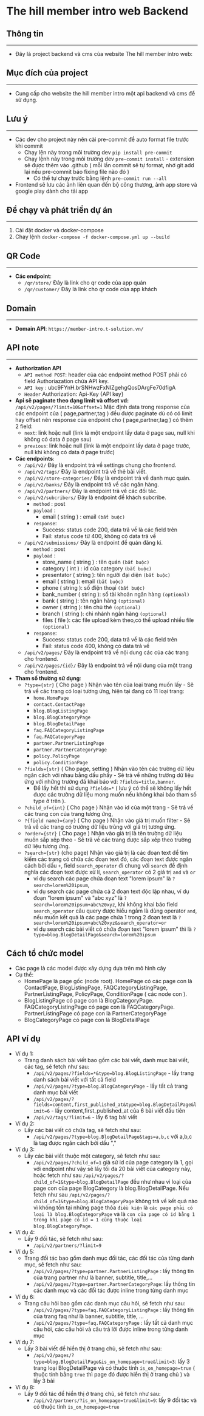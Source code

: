 # **The hill member intro web Backend**

## **Thông tin**
---

- Đây là project backend và cms của website The hill member intro web:

## **Mục đích của project**
---
- Cung cấp cho website the hill member intro một api backend và cms để sử dụng.

## **Lưu ý**
---
- Các dev cho project này nên cài pre-commit đề auto format file trước khi commit
    - Chạy lện này trong môi trường dev ```pip install pre-commit```
    - Chạy lệnh này trong môi trường dev ```pre-commit install``` - extension sẽ được thêm vào .github ( mỗi lần commit sẽ tự format, nhớ git add lại nếu pre-commit báo fixing file nào đó )
        - Có thể tự chạy trước bằng lệnh ```pre-commit run --all```
- Frontend sẽ lưu các ảnh liên quan đến bộ công thương, ảnh app store và google play dành cho tải app

## **Để chạy và phát triển dự án**
---

1. Cài đặt docker và docker-compose
2. Chạy lệnh ```docker-compose -f docker-compose.yml up --build```
## **QR Code**
---
- **Các endpoint**:
    - ```/qr/store/``` Đây là link cho qr code của app quán
    - ```/qr/customer/``` Đây là link cho qr code của app khách
## **Domain**
---
- **Domain API**: ```https://member-intro.t-solution.vn/```
## **API note**
---
- **Authorization API**<br />
    - ```API method POST```:  header của các endpoint method POST phải có field Authoriazation chứa API key.
    - ```API key``` : ubc9FYnH.brSNHwzFxNIZgehgQosDArgFe70dfigA
    - ```Header``` Authorization: Api-Key {API key}
- **Api sẽ paginate theo dạng limit và offset vd:**<br />
```/api/v2/pages/?limit=10&offset=1``` Mặc định data trong response của các endpoint của ( page,partner,tag ) đều được paginate dù có có limit hay offset nên response của endpoint cho ( page,partner,tag ) có thêm 2 field:
    - ```next```: link hoặc null (link là một endpoint lấy data ở page sau, null khi không có data ở page sau)
    - ```previous```: link hoặc null (link là một endpoint lấy data ở page trước, null khi không có data ở page trước)
- **Các endpoints**:
    - ```/api/v2/``` Đây là endpoint trả về settings chung cho frontend.
    - ```/api/v2/tags/``` Đây là endpoint trả về thẻ bài viết.
    - ```/api/v2/store-categories/``` Đây là endpoint trả về danh mục quán.
    - ```/api/v2/banks/``` Đây là endpoint trả về các ngân hàng.
    - ```/api/v2/partners/``` Đây là endpoint trả về các đối tác.
    - ```/api/v2/subcribers/``` Đây là endpoint để khách subcribe.
        - ```method``` : post
        - ```payload``` :
            - email ( string ) : email ```(bắt buộc)```
        - ```response```:
            - Success: status code 200, data trả về là các field trên
            - Fail: status code từ 400, không có data trả về
    - ```/api/v2/submissions/``` Đây là endpoint để quán đăng kí.
        - ```method``` : post
        - ```payload``` :
            - store_name ( string ) : tên quán ```(bắt buộc)```
            - category ( int ) : id của category ```(bắt buộc)```
            - presentator ( string ): tên người đại diện ```(bắt buộc)```
            - email ( string ): email ```(bắt buộc)```
            - phone ( string ): số điện thoại ```(bắt buộc)```
            - bank_number ( string ): số tài khoản ngân hàng ```(optional)```
            - bank ( string ): tên ngân hàng ```(optional)```
            - owner ( string ): tên chủ thẻ ```(optional)```
            - branch ( string ): chi nhánh ngân hàng ```(optional)```
            - files ( file ): các file upload kèm theo,có thể upload nhiều file ```(optional)```
        - ```response```:
            - Success: status code 200, data trả về là các field trên
            - Fail: status code 400, không có data trả về
    - ```/api/v2/pages/``` Đây là endpoint trả về nội dung các  của các trang cho frontend.
    - ```/api/v2/pages/{id}/``` Đây là endpoint trả về nội dung của một trang cho frontend.
- **Tham số thường sử dụng**:
    - ```?type={str}``` ( Cho page ) Nhận vào tên của loại trang muốn lấy - Sẽ trả về các trang có loại tương ứng, hiện tại đang có 11 loại trang:
        - ```home.HomePage```
        - ```contact.ContactPage```
        - ```blog.BlogListingPage```
        - ```blog.BlogCategoryPage```
        - ```blog.BlogDetailPage```
        - ```faq.FAQCategoryListingPage```
        - ```faq.FAQCategoryPage```
        - ```partner.PartnerListingPage```
        - ```partner.PartnerCategoryPage```
        - ```policy.PolicyPage```
        - ```policy.ConditionPage```
    - ```?fields={str}``` ( Cho page, setting ) Nhận vào tên các trường dữ liệu ngăn cách với nhau bằng dấu phẩy - Sẽ trả về những trường dữ liệu ứng với những trường đã khai báo vd: ```?fields=title,banner```.
        - Để lấy hết thì sử dụng ```?fields=*``` ( lưu ý có thể sẽ không lấy hết được các trường dữ liệu mong muốn nếu không khai báo tham số type ở trên ).
    - ```?child_of={int}``` ( Cho page ) Nhận vào id của một trang - Sẽ trả về các trang con của trang tương ứng,
    - ```?{field name}={any}``` ( Cho page ) Nhận vào giá trị muốn filter - Sẽ trả về các trang có trường dữ liệu trùng với giá trị tương ứng.
    - ```?order={str}``` ( Cho page ) Nhận vào giá trị là tên trường dữ liệu muốn sắp xếp theo - Sẽ trả về các trang được sắp xếp theo trường dữ liệu tương ứng.
    - ```?search={str}``` (cho page) Nhận vào giá trị là các đoạn text để tìm kiếm các trang có chứa các đoạn text đó, các đoạn text được ngăn cách bởi dấu ```+```, field ```search_operator``` đi chung với ```search``` để định nghĩa các đoạn text được xử lí, ```search_operator``` có 2 giá trị ```and``` và ```or```
        - ví dụ search các page chứa đoạn text "lorem ipsum" là ```?search=lorem%20ipsum```,
        - ví dụ search các page chứa cả 2 đoạn text độc lập nhau, ví dụ đoạn "lorem ipsum" và "abc xyz" là ```?search=lorem%20ipsum+abc%20xyz```, khi không khai báo field ```search_operator``` câu query được hiểu ngầm là dùng operator ```and```, nếu muốn kết quả là các page chứa 1 trong 2 đoạn text là ```?search=lorem%20ipsum+abc%20xyz&search_operator=or```
        - ví dụ search các bài viết có chứa đoạn text "lorem ipsum" thì là ```?type=blog.BlogDetailPage&search=lorem%20ipsum```
## **Cách tổ chức model**
- Các page là các model được xây dựng dựa trên mô hình cây
- Cụ thể:
    - HomePage là page gốc (node root). HomePage có các page con là ContactPage, BlogListingPage, FAQCategoryListingPage, PartnerListingPage, PolicyPage, ConditionPage ( các node con ).
    - BlogListingPage có page con là BlogCategoryPage. FAQCategoryListingPage có page con là FAQCategoryPage. PartnerListingPage có page con là PartnerCategoryPage
    - BlogCategoryPage có page con là BlogDetailPage
## **API ví dụ**
- Ví dụ 1:
    - Trang danh sách bài viết bao gồm các bài viết, danh mục bài viết, các tag, sẽ fetch như sau:
        - ```/api/v2/pages/?fields=*&type=blog.BlogListingPage``` - lấy trang danh sách bài viết với tất cả field
        - ```/api/v2/pages/?type=blog.BlogCategoryPage``` - lấy tất cả trang danh mục bài viết
        - ```/api/v2/pages/?fields=content,first_published_at&type=blog.BlogDetailPage&limit=6``` - lấy content,first_published_at của 6 bài viết đầu tiên
        - ```/api/v2/tags/?limit=6``` - lấy 6 tag bài viết
- Ví dụ 2:
    - Lấy các bài viết có chứa tag, sẽ fetch như sau:
        - ```/api/v2/pages/?type=blog.BlogDetailPage&tags=a,b,c``` với a,b,c là tag được ngăn cách bởi dấu ","
- Ví dụ 3:
    - Lấy các bài viết thuộc một category, sẽ fetch như sau:
        - ```/api/v2/pages/?child_of=1``` giả sử id của page category là 1, gọi với endpoint như vậy sẽ lấy tối đa 20 bài viết của category này, hoặc fetch như sau ```/api/v2/pages/?child_of=1&type=blog.BlogDetailPage``` đều như nhau vì loại của page con của page BlogCategory là blog.BlogDetailPage. Nếu fetch như sau ```/api/v2/pages/?child_of=1&type=blog.BlogCategoryPage``` không trả về kết quả nào vì không tồn tại những page thỏa ```điều kiện``` là ```các page phải có loại là blog.BlogCategoryPage``` và là ```con của page có id bằng 1 trong khi page có id = 1 cũng thuộc loại blog.BlogCategoryPage```.
- Ví dụ 4:
    - Lấy 9 đối tác, sẽ fetch như sau:
        - ```/api/v2/partners/?limit=9```
- Ví dụ 5:
    - Trang đối tác bao gồm danh mục đối tác, các đối tác của từng danh mục, sẽ fetch như sau:
        - ```/api/v2/pages/?type=partner.PartnerListingPage``` : lấy thông tin của trang partner như là banner, subtitle, title,...
        - ```/api/v2/pages/?type=partner.PartnerCategoryPage```: lấy thông tin các danh mục và các đối tác được inline trong từng danh mục
- Ví dụ 6:
    - Trang câu hỏi bao gồm các danh mục câu hỏi, sẽ fetch như sau:
        - ```/api/v2/pages/?type=faq.FAQCategoryListingPage``` : lấy thông tin của trang faq như là banner, subtitle, title, ...
        - ```/api/v2/pages/?type=faq.FAQCategoryPage``` : lấy tất cả danh mục câu hỏi, các câu hỏi và câu trả lời được inline trong từng danh mục
- Ví dụ 7:
    - Lấy 3 bài viết để hiển thị ở trang chủ, sẽ fetch như sau:
        - ```/api/v2/pages/?type=blog.BlogDetailPage&is_on_homepage=true&limit=3```: lấy 3 trang loại BlogDetailPage và có thuộc tính ```is_on_homepage=true``` ( thuộc tính bằng ```true``` thì page đó được hiển thị ở trang chủ ) và lấy 3 bài
- Ví dụ 8:
    - Lấy 9 đối tác để hiển thị ở trang chủ, sẽ fetch như sau:
        - ```/api/v2/partners/?is_on_homepage=true&limit=9```: lấy 9 đối tác và có thuộc tính ```is_on_homepage=true```
